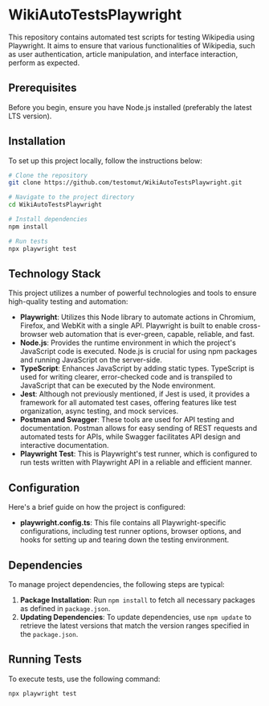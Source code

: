 # WikiAutoTestsPlaywright

This repository contains automated test scripts for testing Wikipedia using Playwright. It aims to ensure that various functionalities of Wikipedia, such as user authentication, article manipulation, and interface interaction, perform as expected.

## Prerequisites

Before you begin, ensure you have Node.js installed (preferably the latest LTS version).

## Installation

To set up this project locally, follow the instructions below:

```bash
# Clone the repository
git clone https://github.com/testomut/WikiAutoTestsPlaywright.git

# Navigate to the project directory
cd WikiAutoTestsPlaywright

# Install dependencies
npm install

# Run tests
npx playwright test
```
## Technology Stack

This project utilizes a number of powerful technologies and tools to ensure high-quality testing and automation:

- **Playwright**: Utilizes this Node library to automate actions in Chromium, Firefox, and WebKit with a single API. Playwright is built to enable cross-browser web automation that is ever-green, capable, reliable, and fast.
- **Node.js**: Provides the runtime environment in which the project's JavaScript code is executed. Node.js is crucial for using npm packages and running JavaScript on the server-side.
- **TypeScript**: Enhances JavaScript by adding static types. TypeScript is used for writing clearer, error-checked code and is transpiled to JavaScript that can be executed by the Node environment.
- **Jest**: Although not previously mentioned, if Jest is used, it provides a framework for all automated test cases, offering features like test organization, async testing, and mock services.
- **Postman and Swagger**: These tools are used for API testing and documentation. Postman allows for easy sending of REST requests and automated tests for APIs, while Swagger facilitates API design and interactive documentation.
- **Playwright Test**: This is Playwright's test runner, which is configured to run tests written with Playwright API in a reliable and efficient manner.

## Configuration

Here's a brief guide on how the project is configured:

- **playwright.config.ts**: This file contains all Playwright-specific configurations, including test runner options, browser options, and hooks for setting up and tearing down the testing environment.

## Dependencies

To manage project dependencies, the following steps are typical:

1. **Package Installation**: Run `npm install` to fetch all necessary packages as defined in `package.json`.
2. **Updating Dependencies**: To update dependencies, use `npm update` to retrieve the latest versions that match the version ranges specified in the `package.json`.

## Running Tests

To execute tests, use the following command:

```bash
npx playwright test
```
